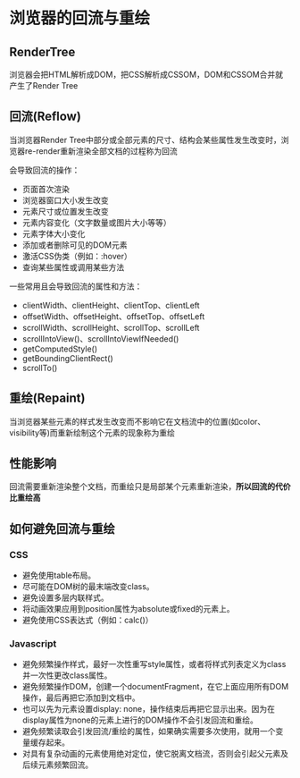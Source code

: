 # 浏览器的回流与重绘
## RenderTree
浏览器会把HTML解析成DOM，把CSS解析成CSSOM，DOM和CSSOM合并就产生了Render Tree

## 回流(Reflow)
当浏览器Render Tree中部分或全部元素的尺寸、结构会某些属性发生改变时，浏览器re-render重新渲染全部文档的过程称为回流

会导致回流的操作：
- 页面首次渲染
- 浏览器窗口大小发生改变
- 元素尺寸或位置发生改变
- 元素内容变化（文字数量或图片大小等等）
- 元素字体大小变化
- 添加或者删除可见的DOM元素
- 激活CSS伪类（例如：:hover）
- 查询某些属性或调用某些方法

一些常用且会导致回流的属性和方法：
- clientWidth、clientHeight、clientTop、clientLeft
- offsetWidth、offsetHeight、offsetTop、offsetLeft
- scrollWidth、scrollHeight、scrollTop、scrollLeft
- scrollIntoView()、scrollIntoViewIfNeeded()
- getComputedStyle()
- getBoundingClientRect()
- scrollTo()

## 重绘(Repaint)
当浏览器某些元素的样式发生改变而不影响它在文档流中的位置(如color、visibility等)而重新绘制这个元素的现象称为重绘

## 性能影响
回流需要重新渲染整个文档，而重绘只是局部某个元素重新渲染，**所以回流的代价比重绘高**

## 如何避免回流与重绘
### CSS
- 避免使用table布局。
- 尽可能在DOM树的最末端改变class。
- 避免设置多层内联样式。
- 将动画效果应用到position属性为absolute或fixed的元素上。
- 避免使用CSS表达式（例如：calc()）

### Javascript
- 避免频繁操作样式，最好一次性重写style属性，或者将样式列表定义为class并一次性更改class属性。
- 避免频繁操作DOM，创建一个documentFragment，在它上面应用所有DOM操作，最后再把它添加到文档中。
- 也可以先为元素设置display: none，操作结束后再把它显示出来。因为在display属性为none的元素上进行的DOM操作不会引发回流和重绘。
- 避免频繁读取会引发回流/重绘的属性，如果确实需要多次使用，就用一个变量缓存起来。
- 对具有复杂动画的元素使用绝对定位，使它脱离文档流，否则会引起父元素及后续元素频繁回流。

